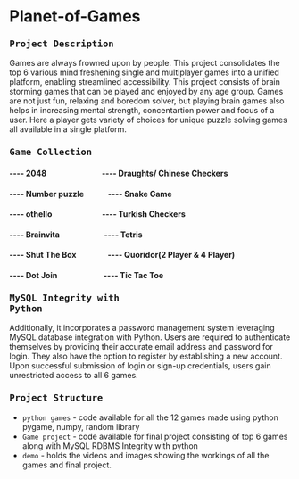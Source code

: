 # Planet-of-Games

### <pre>Project Description</pre>
Games are always frowned upon by people. This project consolidates the top 6 various mind freshening single and multiplayer games into a unified platform, enabling streamlined accessibility. This project consists of brain storming games that can be played and enjoyed by any age group. Games are not just fun, relaxing  and boredom solver, but playing brain games also helps in increasing mental strength, concentartion power and focus of a user. Here a player gets variety of choices for unique puzzle solving games all available in a single platform.

### <pre>Game Collection</pre>

#### ---- 2048 &nbsp;&nbsp;&nbsp;&nbsp;&nbsp;&nbsp;&nbsp;&nbsp;&nbsp;&nbsp;&nbsp;&nbsp;&nbsp;&nbsp;&nbsp;&nbsp;&nbsp;&nbsp;&nbsp;&nbsp;&nbsp;&nbsp;&nbsp;&nbsp;&nbsp;&nbsp;&nbsp;&nbsp;&nbsp;---- Draughts/ Chinese Checkers
#### ---- Number puzzle &nbsp;&nbsp;&nbsp;&nbsp;&nbsp;&nbsp;&nbsp;&nbsp;&nbsp;&nbsp;&nbsp;&nbsp;---- Snake Game
#### ---- othello &nbsp;&nbsp;&nbsp;&nbsp;&nbsp;&nbsp;&nbsp;&nbsp;&nbsp;&nbsp;&nbsp;&nbsp;&nbsp;&nbsp;&nbsp;&nbsp;&nbsp;&nbsp;&nbsp;&nbsp;&nbsp;&nbsp;&nbsp;&nbsp;&nbsp;&nbsp;---- Turkish Checkers
#### ---- Brainvita &nbsp;&nbsp;&nbsp;&nbsp;&nbsp;&nbsp;&nbsp;&nbsp;&nbsp;&nbsp;&nbsp;&nbsp;&nbsp;&nbsp;&nbsp;&nbsp;&nbsp;&nbsp;&nbsp;&nbsp;&nbsp;&nbsp;&nbsp;---- Tetris
#### ---- Shut The Box &nbsp;&nbsp;&nbsp;&nbsp;&nbsp;&nbsp;&nbsp;&nbsp;&nbsp;&nbsp;&nbsp;&nbsp;&nbsp;&nbsp;&nbsp;&nbsp;---- Quoridor(2 Player & 4 Player)
#### ---- Dot Join &nbsp;&nbsp;&nbsp;&nbsp;&nbsp;&nbsp;&nbsp;&nbsp;&nbsp;&nbsp;&nbsp;&nbsp;&nbsp;&nbsp;&nbsp;&nbsp;&nbsp;&nbsp;&nbsp;&nbsp;&nbsp;&nbsp;&nbsp;&nbsp;---- Tic Tac Toe

### <pre>MySQL Integrity with Python</pre>
Additionally, it incorporates a password management system leveraging MySQL database integration with Python. Users are required to authenticate themselves by providing their accurate email address and password for login. They also have the option to register by establishing a new account. Upon successful submission of login or sign-up credentials, users gain unrestricted access to all 6 games.

### <pre>Project Structure</pre>
- `python games` - code available for all the 12 games made using python pygame, numpy, random library
- `Game project` - code available for final project consisting of top 6 games along with MySQL RDBMS Integrity with python
- `demo` - holds the videos and images showing the workings of all the games and final project.
